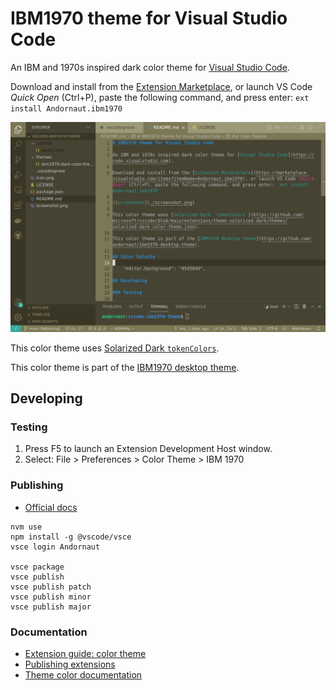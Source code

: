# IBM1970 theme for Visual Studio Code

An IBM and 1970s inspired dark color theme for [Visual Studio Code](https://code.visualstudio.com).

Download and install from the [Extension Marketplace](https://marketplace.visualstudio.com/items?itemName=Andornaut.ibm1970), or launch VS Code *Quick Open* (Ctrl+P), paste the following command, and press enter: `ext install Andornaut.ibm1970`

![screenshot](./screenshots/ibm1970.png)

This color theme uses [Solarized Dark `tokenColors`](https://github.com/microsoft/vscode/blob/main/extensions/theme-solarized-dark/themes/solarized-dark-color-theme.json).

This color theme is part of the [IBM1970 desktop theme](https://github.com/andornaut/ibm1970-desktop-theme).

## Developing

### Testing

1. Press F5 to launch an Extension Development Host window.
1. Select: File > Preferences > Color Theme > IBM 1970

### Publishing

* [Official docs](https://code.visualstudio.com/api/working-with-extensions/publishing-extension)

```
nvm use
npm install -g @vscode/vsce
vsce login Andornaut

vsce package
vsce publish
vsce publish patch
vsce publish minor
vsce publish major
```

### Documentation

* [Extension guide: color theme](https://code.visualstudio.com/api/extension-guides/color-theme)
* [Publishing extensions](https://code.visualstudio.com/api/working-with-extensions/publishing-extension)
* [Theme color documentation](https://code.visualstudio.com/api/references/theme-color)
